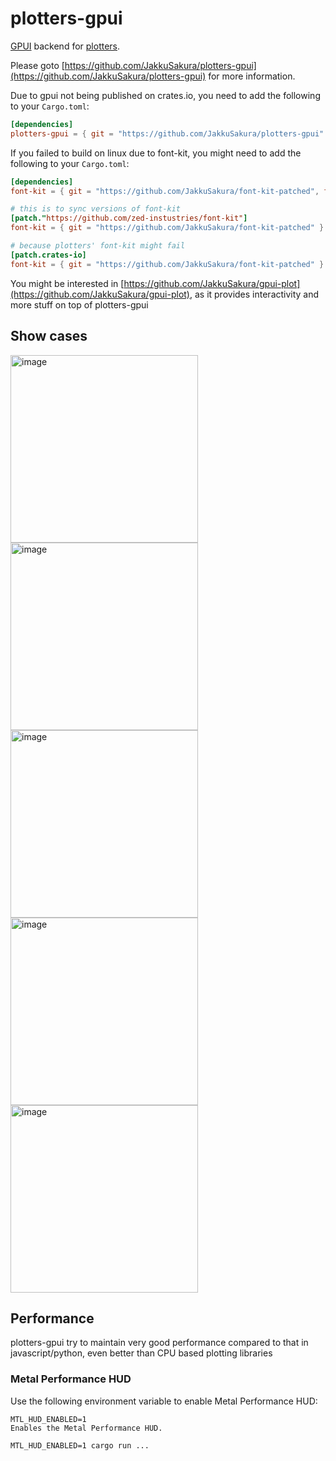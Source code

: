 # plotters-gpui

[GPUI](https://gpui.rs) backend for [plotters](https://github.com/plotters-rs/plotters).

Please goto [https://github.com/JakkuSakura/plotters-gpui](https://github.com/JakkuSakura/plotters-gpui)
for more information.

Due to gpui not being published on crates.io, you need to add the following to your `Cargo.toml`:

```toml
[dependencies]
plotters-gpui = { git = "https://github.com/JakkuSakura/plotters-gpui" }
```

If you failed to build on linux due to font-kit, you might need to add the following to your `Cargo.toml`:

```toml
[dependencies]
font-kit = { git = "https://github.com/JakkuSakura/font-kit-patched", features = ["source-fontconfig-dlopen"] }

# this is to sync versions of font-kit
[patch."https://github.com/zed-instustries/font-kit"]
font-kit = { git = "https://github.com/JakkuSakura/font-kit-patched" }

# because plotters' font-kit might fail
[patch.crates-io]
font-kit = { git = "https://github.com/JakkuSakura/font-kit-patched" }

```

You might be interested in [https://github.com/JakkuSakura/gpui-plot](https://github.com/JakkuSakura/gpui-plot), as it
provides interactivity and more stuff on top of plotters-gpui

## Show cases

<img width="300" alt="image" src="https://github.com/user-attachments/assets/276b75c2-d5fe-4b0e-93b1-1215317d4b73" /> <img width="300" alt="image" src="https://github.com/user-attachments/assets/8b1f7c80-ef09-4ffd-aff8-123315ecf1b3" />
<img width="300" alt="image" src="https://github.com/user-attachments/assets/7e9ec94e-a8f0-4e0d-97eb-9399f0145e39" /> <img width="300" alt="image" src="https://github.com/user-attachments/assets/03ea4351-d079-4372-af84-bd2429ccc098" />
<img width="300" alt="image" src="https://github.com/user-attachments/assets/56c29590-c120-4a5e-8b65-b272afe732dc" />

## Performance

plotters-gpui try to maintain very good performance compared to that in javascript/python, even better than CPU based
plotting libraries

### Metal Performance HUD

Use the following environment variable to enable Metal Performance HUD:

```text
MTL_HUD_ENABLED=1
Enables the Metal Performance HUD.
```

```shell
MTL_HUD_ENABLED=1 cargo run ...
```

